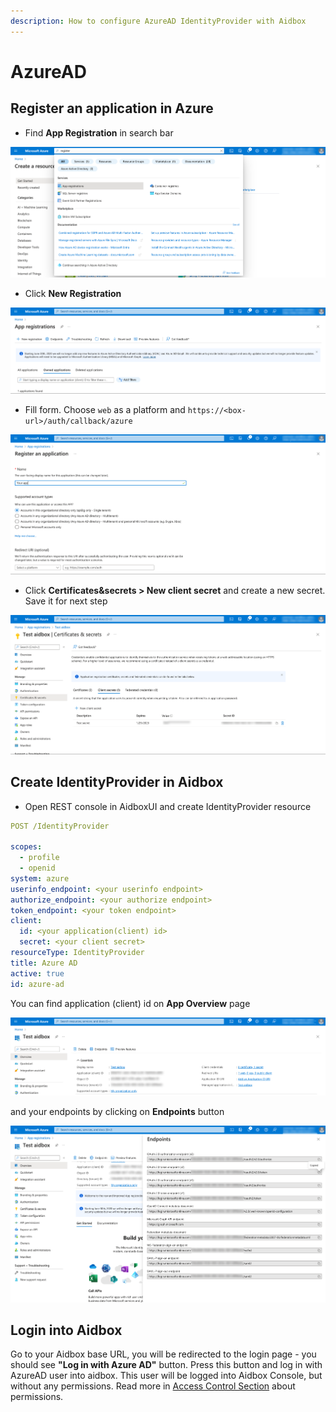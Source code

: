 ```yaml
---
description: How to configure AzureAD IdentityProvider with Aidbox
---
```


# AzureAD

## Register an application in Azure

* Find **App Registration** in search bar

![](<../../../.gitbook/assets/azure7.png>)

* Click **New Registration**

![](<../../../.gitbook/assets/azure0.png>)

* Fill form. Choose `web` as a platform and `https://<box-url>/auth/callback/azure`

![](<../../../.gitbook/assets/azure4.png>)

* Click **Certificates&secrets > New client secret** and create a new
  secret. Save it for next step

![](<../../../.gitbook/assets/azure3.png>)

## Create IdentityProvider in Aidbox

* Open REST console in AidboxUI and create IdentityProvider resource

```yaml
POST /IdentityProvider

scopes:
  - profile
  - openid
system: azure
userinfo_endpoint: <your userinfo endpoint>
authorize_endpoint: <your authorize endpoint>
token_endpoint: <your token endpoint>
client:
  id: <your application(client) id>
  secret: <your client secret>
resourceType: IdentityProvider
title: Azure AD
active: true
id: azure-ad
```

You can find application (client) id on **App Overview** page

![](<../../../.gitbook/assets/azure5.png>)


and your endpoints by clicking on **Endpoints** button

![](<../../../.gitbook/assets/azure2.png>)

## Login into Aidbox

Go to your Aidbox base URL, you will be redirected to the login page -
you should see **"Log in with Azure AD"** button. Press this button and log in with AzureAD user into aidbox.
This user will be logged into Aidbox Console, but without any permissions. Read more in [Access Control Section](../../security/) about permissions.
